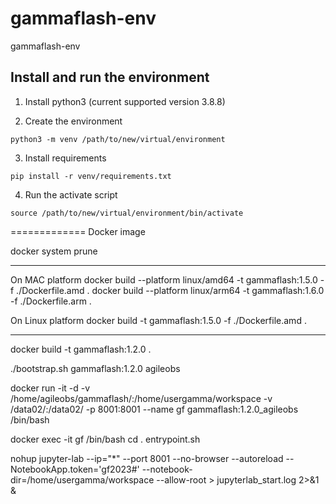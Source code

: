 # gammaflash-env
gammaflash-env

## Install and run the environment

1. Install python3 (current supported version 3.8.8)

2. Create the environment

```
python3 -m venv /path/to/new/virtual/environment
```

3. Install requirements

```
pip install -r venv/requirements.txt
```

4. Run the activate script

```
source /path/to/new/virtual/environment/bin/activate
```

=============
Docker image

docker system prune

-----

On MAC platform
docker build --platform linux/amd64 -t gammaflash:1.5.0 -f ./Dockerfile.amd .
docker build --platform linux/arm64 -t gammaflash:1.6.0 -f ./Dockerfile.arm .


On Linux platform
docker build -t gammaflash:1.5.0 -f ./Dockerfile.amd .

-----

docker build -t gammaflash:1.2.0 .

./bootstrap.sh gammaflash:1.2.0 agileobs

docker run -it -d -v /home/agileobs/gammaflash/:/home/usergamma/workspace -v /data02/:/data02/  -p 8001:8001 --name gf gammaflash:1.2.0_agileobs /bin/bash

docker exec -it gf /bin/bash
cd
. entrypoint.sh

nohup jupyter-lab --ip="*" --port 8001 --no-browser --autoreload --NotebookApp.token='gf2023#'  --notebook-dir=/home/usergamma/workspace --allow-root > jupyterlab_start.log 2>&1 &

